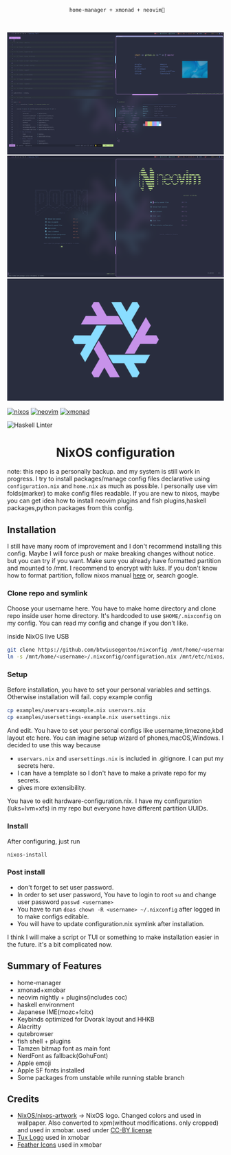 \
<code><p align="center">
home-manager + xmonad + neovim💛
</p></code>




![screenshot1](/pictures/screenshot1.png)
![screenshot2](/pictures/screenshot2.png)
![wallpaper](/pictures/wallpaper1.png)




[![nixos](https://img.shields.io/static/v1?style=for-the-badge&logo=nixos&label=%E2%A0%80&message=nixos&labelColor=azure&color=cornflowerblue)](https://nixos.org/)
[![neovim](https://img.shields.io/static/v1?style=for-the-badge&logo=neovim&label=%E2%A0%80&message=neovim&labelColor=blue&color=green)](https://neovim.io/)
[![xmonad](https://img.shields.io/static/v1?style=for-the-badge&logo=haskell&label=%E2%A0%80&message=xmonad&labelColor=blueviolet&color=black)](https://xmonad.org/)



![Haskell Linter](https://github.com/btwiusegentoo/nixconfig/workflows/Haskell%20Linter/badge.svg)

<h1 align="center">
NixOS configuration
</h1>


note: this repo is a personally backup. and my system is still work in progress.
I try to install packages/manage config files declarative using `configuration.nix` and `home.nix` as much as possible.
I personally use vim folds(marker) to make config files readable.
If you are new to nixos, maybe you can get idea how to install neovim plugins and fish plugins,haskell packages,python packages from this config.

## Installation

I still have many room of improvement and I don't recommend installing this config.
Maybe I will force push or make breaking changes without notice. but you can try if you want.
Make sure you already have formatted partition and mounted to /mnt. I recommend to encrypt with luks.
If you don't know how to format partition, follow nixos manual [here](https://nixos.org/nixos/manual/)
or, search google.

### Clone repo and symlink
Choose your username here.
You have to make home directory and clone repo inside user home directory.
It's hardcoded to use `$HOME/.nixconfig` on my config. You can read my config and change if you don't like.

inside NixOS live USB
```bash
git clone https://github.com/btwiusegentoo/nixconfig /mnt/home/<username>/.nixconfig
ln -s /mnt/home/<username>/.nixconfig/configuration.nix /mnt/etc/nixos/configuration.nix
```

### Setup
Before installation, you have to set your personal variables and settings.
Otherwise installation will fail.
copy example config
```bash
cp examples/uservars-example.nix uservars.nix
cp examples/usersettings-example.nix usersettings.nix
```
And edit.
You have to set your personal configs like username,timezone,kbd layout etc here.
You can imagine setup wizard of phones,macOS,Windows.
I decided to use this way because 
- `uservars.nix` and `usersettings.nix` is included in .gitignore. I can put my secrets here.
- I can have a template so I don't have to make a private repo for my secrets.
- gives more extensibility.

You have to edit hardware-configuration.nix. I have my configuration (luks+lvm+xfs) in my repo but everyone have different partition UUIDs.

### Install
After configuring, just run
```bash
nixos-install
```

### Post install
- don't forget to set user password.
- In order to set user password, You have to login to root `su` and change user password `passwd <username>`
- You have to run `doas chown -R <username> ~/.nixconfig` after logged in to make configs editable.
- You will have to update configuration.nix symlink after installation.

I think I will make a script or TUI or something to make installation easier in the future. it's a bit complicated now.

## Summary of Features



-   home-manager
-   xmonad+xmobar
-   neovim nightly + plugins(includes coc)
-   haskell environment
-   Japanese IME(mozc+fcitx)
-   Keybinds optimized for Dvorak layout and HHKB
-   Alacritty
-   qutebrowser
-   fish shell + plugins
-   Tamzen bitmap font as main font
-   NerdFont as fallback(GohuFont)
-   Apple emoji
-   Apple SF fonts installed
-   Some packages from unstable while running stable branch


## Credits

- [NixOS/nixos-artwork](https://github.com/NixOS/nixos-artwork/tree/master/logo) -> NixOS logo. Changed colors and used in wallpaper. Also converted to xpm(without modifications. only cropped) and used in xmobar. used under [CC-BY license](https://creativecommons.org/licenses/by/4.0/)
- [Tux Logo](https://commons.wikimedia.org/wiki/File:NewTux.svg) used in xmobar
- [Feather Icons](https://github.com/feathericons/feather) used in xmobar
